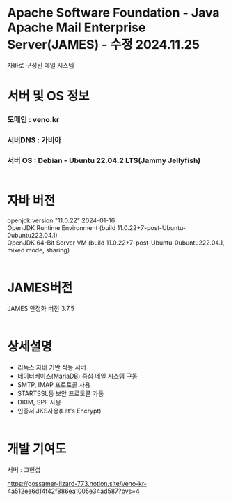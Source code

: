 # Apache Software Foundation - Java Apache Mail Enterprise Server(JAMES) - 수정 2024.11.25
 자바로 구성된 메일 시스템<br/>
 
 # 서버 및 OS 정보<br/>
 ### 도메인 : veno.kr<br/>
 ### 서버DNS : 가비아<br/>
 ### 서버 OS : Debian - Ubuntu 22.04.2 LTS(Jammy Jellyfish)<br/><br/>
 
 # 자바 버전
 openjdk version "11.0.22" 2024-01-16<br/>
 OpenJDK Runtime Environment (build 11.0.22+7-post-Ubuntu-0ubuntu222.04.1)<br/>
 OpenJDK 64-Bit Server VM (build 11.0.22+7-post-Ubuntu-0ubuntu222.04.1, mixed mode, sharing)<br/><br/>

 # JAMES버전<br/>
 JAMES 안정화 버전 3.7.5<br/><br/>

 # 상세설명<br/>
 - 리눅스 자바 기반 작동 서버<br/>
 - 데이터베이스(MariaDB) 중심 메일 시스템 구동<br/>
 - SMTP, IMAP 프로토콜 사용<br/>
 - STARTSSL등 보안 프로토콜 가동<br/>
 - DKIM, SPF 사용
 - 인증서 JKS사용(Let's Encrypt)<br/><br/>
 
 # 개발 기여도<br/>
 서버 : 고현섭<br/>


 https://gossamer-lizard-773.notion.site/veno-kr-4a512ee6d14f42f886ea1005e34ad587?pvs=4
 
